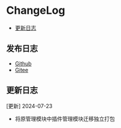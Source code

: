# ChangeLog

-   [更新日志](https://www.panagtou.com/ptadmin/addon/changelog.html)

## 发布日志

-   [Github](https://github.com/pangtou/addon)
-   [Gitee](https://gitee.com/pangtou/addon)

## 更新日志
[更新] 2024-07-23
- 将原管理模块中插件管理模块迁移独立打包